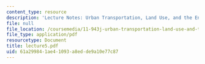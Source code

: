 ```yaml
---
content_type: resource
description: 'Lecture Notes: Urban Transportation, Land Use, and the Environment'
file: null
file_location: /coursemedia/11-943j-urban-transportation-land-use-and-the-environment-spring-2002/61a299841ae41093a8edde9a10e77c87_lecture5.pdf
file_type: application/pdf
resourcetype: Document
title: lecture5.pdf
uid: 61a29984-1ae4-1093-a8ed-de9a10e77c87
---
```

